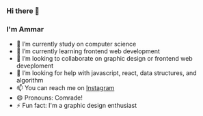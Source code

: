 ### Hi there 👋
### I'm Ammar

- 🔭 I’m currently study on computer science
- 🌱 I’m currently learning frontend web development
- 👯 I’m looking to collaborate on graphic design or frontend web deveploment
- 🤔 I’m looking for help with javascript, react, data structures, and algorithm
- 📫 You can reach me on <a href="https://www.instagram.com/abdmmar">Instagram</a>
- 😄 Pronouns: Comrade!
- ⚡ Fun fact: I'm a graphic design enthusiast

<!--
**abdmmar/abdmmar** is a ✨ _special_ ✨ repository because its `README.md` (this file) appears on your GitHub profile.

Here are some ideas to get you started:

- 🔭 I’m currently working on ...
- 🌱 I’m currently learning ...
- 👯 I’m looking to collaborate on ...
- 🤔 I’m looking for help with ...
- 💬 Ask me about ...
- 📫 How to reach me: ...
- 😄 Pronouns: ...
- ⚡ Fun fact: ...
-->
